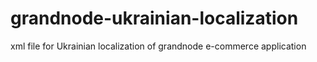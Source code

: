# grandnode-ukrainian-localization
xml file for Ukrainian localization of grandnode e-commerce application 
